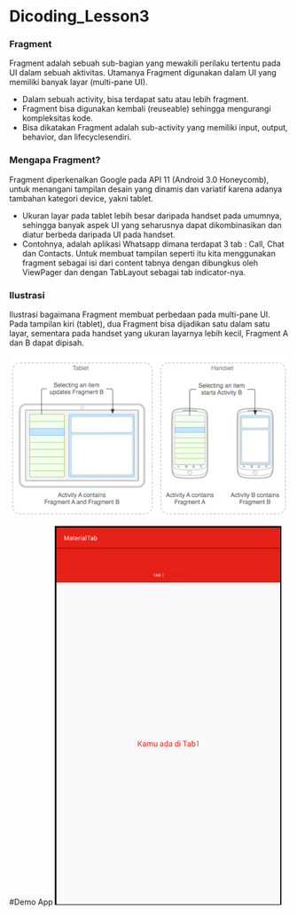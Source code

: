 # Dicoding_Lesson3

### Fragment

Fragment adalah sebuah sub-bagian yang mewakili perilaku tertentu pada UI dalam sebuah aktivitas. Utamanya Fragment digunakan dalam UI yang memiliki banyak layar (multi-pane UI).
   * Dalam sebuah activity, bisa terdapat satu atau lebih fragment.
   * Fragment bisa digunakan kembali (reuseable) sehingga mengurangi kompleksitas kode.
   * Bisa dikatakan Fragment adalah sub-activity yang memiliki input, output, behavior, dan lifecyclesendiri.
 

### Mengapa Fragment?

Fragment diperkenalkan Google pada API 11 (Android 3.0 Honeycomb), untuk menangani tampilan desain yang dinamis dan variatif karena adanya tambahan kategori device, yakni tablet.
   * Ukuran layar pada tablet lebih besar daripada handset pada umumnya, sehingga banyak aspek UI yang seharusnya dapat dikombinasikan dan diatur berbeda daripada UI pada handset.
   * Contohnya, adalah aplikasi Whatsapp dimana terdapat 3 tab : Call, Chat dan Contacts. Untuk membuat tampilan seperti itu kita menggunakan fragment sebagai isi dari content tabnya dengan dibungkus oleh ViewPager dan dengan TabLayout sebagai tab indicator-nya.


### Ilustrasi

Ilustrasi bagaimana Fragment membuat perbedaan pada multi-pane UI. Pada tampilan kiri (tablet), dua Fragment bisa dijadikan satu dalam satu layar, sementara pada handset yang ukuran layarnya lebih kecil, Fragment A dan B dapat dipisah.

![](https://github.com/Danboru/Dicoding_Lesson3/blob/master/images/image1.png?raw=true)


#Demo App
![](https://github.com/Danboru/Dicoding_Lesson3/blob/master/images/Lesson3.gif?raw=true)
